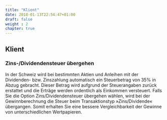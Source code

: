 ```yaml
---
title: "Klient"
date: 2018-01-13T22:54:47+01:00
draft: false
weight : 2
chapter: true
---
```

## Klient
### Zins-/Dividendensteuer übergehen

In der Schweiz wird bei bestimmten Aktien und Anleihen mit der Dividenden- bzw. Zinszahlung automatisch ein Steuerbetrag von 35% in Abzug gebracht. Dieser Betrag wird aufgrund der Steuerangaben zurück erstattet und die Erträge werden ordentlich als Einkommen versteuert. Falls Sie die Option Zins/Dividendensteuer übergehen wählen, wird  bei der Gewinnberechnung die Steuer beim Transaktionstyp »Zins/Dividende« übergangen. Somit erhalten Sie eine bessere Vergleichbarkeit der Gewinne von unterschiedlichen Wertpapieren.
